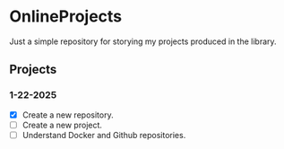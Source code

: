 # OnlineProjects
Just a simple repository for storying my projects produced in the library.

## Projects

### 1-22-2025
- [x] Create a new repository.
- [ ] Create a new project.
- [ ] Understand Docker and Github repositories.
